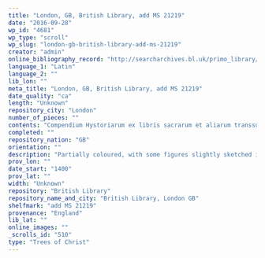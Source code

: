 ```yaml
---
title: "London, GB, British Library, add MS 21219"
date: "2016-09-28"
wp_id: "4681"
wp_type: "scroll"
wp_slug: "london-gb-british-library-add-ms-21219"
creator: "admin"
online_bibliography_record: "http://searcharchives.bl.uk/primo_library/libweb/action/display.do?fn=display&vid=IAMS_VU2&afterPDS=true&doc=IAMS032-002091594"
language_1: "Latin"
language_2: ""
lib_lon: ""
meta_title: "London, GB, British Library, add MS 21219"
date_quality: "ca"
length: "Unknown"
repository_city: "London"
number_of_pieces: ""
contents: "Compendium Hystoriarum ex libris sacrarum et aliarum transsumptum scripturarum ab Adam primo homine usque ad Christum.\" Roll contains biblical history to the time of Christ, arranged in the form of a genealogy."
completed: ""
repository_nation: "GB"
orientation: ""
description: "Partially coloured, with some figures slightly sketched in ink. Written on vellum"
prov_lon: ""
date_start: "1400"
prov_lat: ""
width: "Unknown"
repository: "British Library"
repository_name_and_city: "British Library, London GB"
shelfmark: "add MS 21219"
provenance: "England"
lib_lat: ""
online_images: ""
_scrolls_id: "510"
type: "Trees of Christ"
---
```



